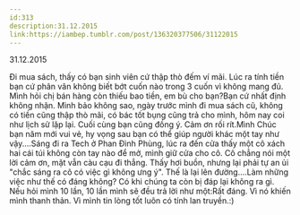 ```yaml
---
id:313
description:31.12.2015
link:https://iambep.tumblr.com/post/136320377506/31122015
---
```


31.12.2015

Đi mua sách, thấy có bạn sinh viên cứ thập thò đếm ví mãi. Lúc ra tính tiền
bạn cứ phân vân không biết bớt cuốn nào trong 3 cuốn vì không mang đủ. Mình
hỏi chị bán hàng còn thiếu bao tiền, em bù cho bạn?Bạn cứ nhất định không
nhận. Mình bảo không sao, ngày trước mình đi mua sách cũ, không có tiền
cũng thập thò mãi, có bác tốt bụng cũng trả cho mình, hôm nay coi như lịch
sử lặp lại. Cuối cùng bạn cũng đồng ý. Cảm ơn rối rít.Mình Chúc bạn năm
mới vui vẻ, hy vọng sau bạn có thể giúp người khác một tay như vậy....Sáng
đi ra Tech ở Phan Đình Phùng, lúc ra đến cửa thấy một cô xách hai cái túi
không còn tay nào để mở, mình giữ cửa cho cô. Cô chẳng nói một lời cảm ơn,
mặt vẫn càu cạu đi thẳng. Thấy hơi buồn, nhưng lại phải tự an ủi "chắc sáng
ra cô có việc gì không ưng ý". Thế là lại lên đường....Làm những việc như
thế có đáng không? Có khi chúng ta còn bị đáp lại không ra gì. Nếu hỏi mình
10 lần, 10 lần mình sẽ đều trả lời như một:Rất đáng. Vì nó khiến mình thanh
thản. Vì mình tin lòng tốt luôn có tính lan truyền.:)
